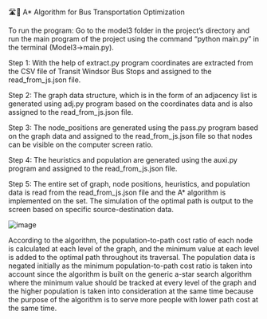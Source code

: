 🛣️🚌
A* Algorithm for Bus Transportation Optimization 

To run the program: 
Go to the model3 folder in the project’s directory and run the main program of the project using the command “python main.py” in the terminal (Model3->main.py).

Step 1: 
With the help of extract.py program coordinates are extracted from the CSV file of Transit Windsor Bus Stops and assigned to the read_from_js.json file.

Step 2: 
The graph data structure, which is in the form of an adjacency list is generated using adj.py program based on the coordinates data and is also assigned to the read_from_js.json file.

Step 3:
The node_positions are generated using the pass.py program based on the graph data and assigned to the read_from_js.json file so that nodes can be visible on the computer screen ratio.

Step 4:
The heuristics and population are generated using the auxi.py program and assigned to the read_from_js.json file.

Step 5:
The entire set of graph, node positions, heuristics, and population data is read from the read_from_js.json file and the A* algorithm is implemented on the set. The simulation of the optimal path is output to the screen based on specific source-destination data.

![image](https://github.com/lutherbodun/BusRoutes/assets/112750375/3fcc26b9-c3a8-4d2d-a9e8-25b6b9b5cfdb)

According to the algorithm, the population-to-path cost ratio of each node is calculated at each level of the graph, and the minimum value at each level is added to the optimal path throughout its traversal. The population data is negated initially as the minimum population-to-path cost ratio is taken into account since the algorithm is built on the generic a-star search algorithm where the minimum value should be tracked at every level of the graph and the higher population is taken into consideration at the same time because the purpose of the algorithm is to serve more people with lower path cost at the same time. 

